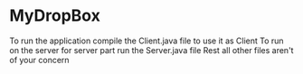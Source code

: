 # MyDropBox
To run the application compile the Client.java file to use it as Client
To run on the server for server part run the Server.java file Rest all other files aren't of your concern
